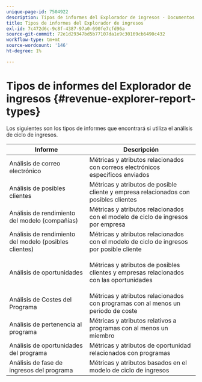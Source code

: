 ```yaml
---
unique-page-id: 7504922
description: Tipos de informes del Explorador de ingresos - Documentos de Marketo - Documentación del producto
title: Tipos de informes del Explorador de ingresos
exl-id: 7c472d6c-9c8f-4387-97a0-690fe7cfd96a
source-git-commit: 72e1d29347bd5b77107da1e9c30169cb6490c432
workflow-type: tm+mt
source-wordcount: '146'
ht-degree: 1%

---
```


# Tipos de informes del Explorador de ingresos {#revenue-explorer-report-types}

Los siguientes son los tipos de informes que encontrará si utiliza el análisis de ciclo de ingresos.

<table> 
 <thead> 
  <tr> 
   <th>Informe</th> 
   <th>Descripción</th> 
  </tr> 
 </thead> 
 <tbody> 
  <tr> 
   <td>Análisis de correo electrónico</td> 
   <td>Métricas y atributos relacionados con correos electrónicos específicos enviados</td> 
  </tr> 
  <tr> 
   <td>Análisis de posibles clientes</td> 
   <td>Métricas y atributos de posible cliente y empresa relacionados con posibles clientes</td> 
  </tr> 
  <tr> 
   <td>Análisis de rendimiento del modelo (compañías)</td> 
   <td>Métricas y atributos relacionados con el modelo de ciclo de ingresos por empresa</td> 
  </tr> 
  <tr> 
   <td>Análisis de rendimiento del modelo (posibles clientes)</td> 
   <td>Métricas y atributos relacionados con el modelo de ciclo de ingresos por posible cliente</td> 
  </tr> 
  <tr> 
   <td>Análisis de oportunidades</td> 
   <td><p>Métricas y atributos de posibles clientes y empresas relacionados con las oportunidades</p></td> 
  </tr> 
  <tr> 
   <td>Análisis de Costes del Programa</td> 
   <td>Métricas y atributos relacionados con programas con al menos un periodo de coste</td> 
  </tr> 
  <tr> 
   <td>Análisis de pertenencia al programa</td> 
   <td>Métricas y atributos relativos a programas con al menos un miembro</td> 
  </tr> 
  <tr> 
   <td>Análisis de oportunidades del programa</td> 
   <td>Métricas y atributos de oportunidad relacionados con programas</td> 
  </tr> 
  <tr> 
   <td>Análisis de fase de ingresos del programa</td> 
   <td>Métricas y atributos basados en el modelo de ciclo de ingresos</td> 
  </tr> 
 </tbody> 
</table>
